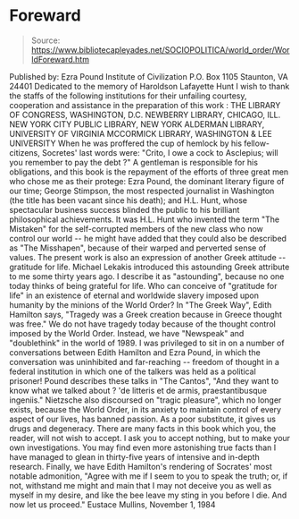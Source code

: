 # Foreward

> Source: https://www.bibliotecapleyades.net/SOCIOPOLITICA/world_order/WorldForeward.htm

Published by: Ezra Pound Institute of Civilization
P.O. Box 1105
Staunton, VA 24401
Dedicated to the memory of Haroldson Lafayette Hunt
I wish to thank the staffs of the following institutions for their unfailing courtesy, cooperation and assistance in the preparation of this work :
THE LIBRARY OF CONGRESS, WASHINGTON, D.C.
NEWBERRY LIBRARY, CHICAGO, ILL.
NEW YORK CITY PUBLIC LIBRARY, NEW YORK
ALDERMAN LIBRARY, UNIVERSITY OF VIRGINIA
MCCORMICK LIBRARY, WASHINGTON & LEE UNIVERSITY
When he was proffered the cup of hemlock by his fellow-citizens, Socretes' last words were: "Crito, I owe a cock to Asclepius; will you remember to pay the debt ?" A gentleman is responsible for his obligations, and this book is the repayment of the efforts of three great men who chose me as their protege: Ezra Pound, the dominant literary figure of our time; George Stimpson, the most respected journalist in Washington (the title has been vacant since his death); and H.L. Hunt, whose spectacular business success blinded the public to his brilliant philosophical achievements. It was H.L. Hunt who invented the term "The Mistaken" for the self-corrupted members of the new class who now control our world -- he might have added that they could also be described as "The Misshapen", because of their warped and perverted sense of values.
The present work is also an expression of another Greek attitude -- gratitude for life. Michael Lekakis introduced this astounding Greek attribute to me some thirty years ago. I describe it as "astounding", because no one today thinks of being grateful for life. Who can conceive of "gratitude for life" in an existence of eternal and worldwide slavery imposed upon humanity by the minions of the World Order?
In "The Greek Way", Edith Hamilton says, "Tragedy was a Greek creation because in Greece thought was free." We do not have tragedy today because of the thought control imposed by the World Order. Instead, we have "Newspeak" and "doublethink" in the world of 1989. I was privileged to sit in on a number of conversations between Edith Hamilton and Ezra Pound, in which the conversation was uninhibited and far-reaching -- freedom of thought in a federal institution in which one of the talkers was held as a political prisoner! Pound describes these talks in "The Cantos",
"And they want to know what we talked about ?
'de litteris et de armis, praestantibusque ingeniis."
Nietzsche also discoursed on "tragic pleasure", which no longer exists, because the World Order, in its anxiety to maintain control of every aspect of our lives, has banned passion. As a poor substitute, it gives us drugs and degeneracy.
There are many facts in this book which you, the reader, will not wish to accept. I ask you to accept nothing, but to make your own investigations. You may find even more astonishing true facts than I have managed to glean in thirty-five years of intensive and in-depth research.
Finally, we have Edith Hamilton's rendering of Socrates' most notable admonition, "Agree with me if I seem to you to speak the truth; or, if not, withstand me might and main that I may not deceive you as well as myself in my desire, and like the bee leave my sting in you before I die. And now let us proceed."
Eustace Mullins,
November 1, 1984
